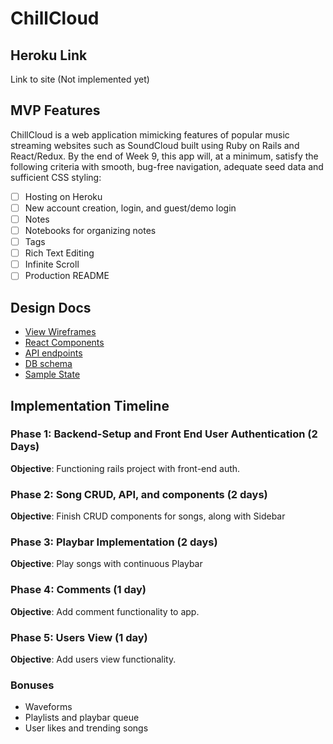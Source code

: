 # ChillCloud


## Heroku Link

Link to site (Not implemented yet)

## MVP Features

ChillCloud is a web application mimicking features of popular music streaming websites such as SoundCloud built using Ruby on Rails
and React/Redux. By the end of Week 9, this app will, at a minimum, satisfy the
following criteria with smooth, bug-free navigation, adequate seed data and
sufficient CSS styling:

- [ ] Hosting on Heroku
- [ ] New account creation, login, and guest/demo login
- [ ] Notes
- [ ] Notebooks for organizing notes
- [ ] Tags
- [ ] Rich Text Editing
- [ ] Infinite Scroll
- [ ] Production README

## Design Docs

* [View Wireframes][wireframes]
* [React Components][components]
* [API endpoints][api-endpoints]
* [DB schema][schema]
* [Sample State][sample-state]

[wireframes]: docs/wireframes/ChillCloud.pdf
[components]: docs/component-hierarchy.md
[sample-state]: docs/sample-state.md
[api-endpoints]: docs/api-endpoints.md
[schema]: docs/schema.md

## Implementation Timeline

### Phase 1: Backend-Setup and Front End User Authentication (2 Days)

__Objective__: Functioning rails project with front-end auth.

### Phase 2: Song CRUD, API, and components (2 days)

__Objective__: Finish CRUD components for songs, along with Sidebar

### Phase 3: Playbar Implementation (2 days)
__Objective__: Play songs with continuous Playbar

### Phase 4: Comments (1 day)
__Objective__: Add comment functionality to app.

### Phase 5: Users View (1 day)
__Objective__: Add users view functionality.

### Bonuses

- Waveforms
- Playlists and playbar queue
- User likes and trending songs

